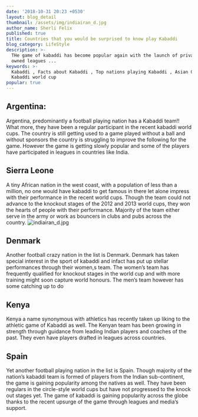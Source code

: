 ```yaml
---
date: '2018-10-31 20:23 +0530'
layout: blog_detail
thumbnail: /assets/img/indiairan_d.jpg
author_name: Sherli Felix
published: true
title: Countries that you would be surprised to know play Kabaddi
blog_category: LifeStyle
description: >-
  THe game of kabaddi has become popular again with the launch of privately
  owned leagues ...
keywords: >-
  Kabaddi , Facts about Kabaddi , Top nations playing Kabaddi , Asian Games ,
  Kabaddi world cup
popular: true
---
```


## Argentina:

Argentina, predominantly a football playing nation has a Kabaddi team!! What more, they have been a regular participant in the recent kabaddi world cups.
The country is still getting used to a game played without a ball and without sponsors the country is struggling to improve the following for the game. However the game is getting slowly popular and some of the players have participated in leagues in countries like India.

## Sierra Leone

A tiny African nation in the west coast, with a population of less than a million, no one would have kabaddi to get famous in there let alone impress with their performance in the recent world cups.
Though the team could not advance to the knockout stages of the 2012 and 2013 world cups, they won the hearts of people with their performance. Majority of the team either serve in the army or work as bouncers in clubs and pubs across the country.
![indiairan_d.jpg]({{site.baseurl}}/assets/img/indiairan_d.jpg)

## Denmark

Another football crazy nation in the list is Denmark. Denmark has taken special interest in the sport of kabaddi and infact has put up stellar performances through their women,s team. The women’s team has frequently qualified for knockout stages in the world cup and with more training might soon capture world honours. The men’s team however has some catching up to do

## Kenya

Kenya a name synonymous with athletics has recently taken up liking to the athletic game of Kabaddi as well. The Kenyan team has been growing in strength through guidance from leading Indian players and coaches of the past. They even have players drafted in leagues across countries.

## Spain

Yet another football playing nation in the list is Spain. Though majority of the nation’s kabaddi team is formed of players from the Indian sub-continent, the game is gaining popularity among the natives as well. They have been regulars in the circle-style world cups but have not progressed to the knock out stages yet.
The game of kabaddi is gaining popularity across the globe thanks to the recent upsurge of the game through leagues and media’s support.

